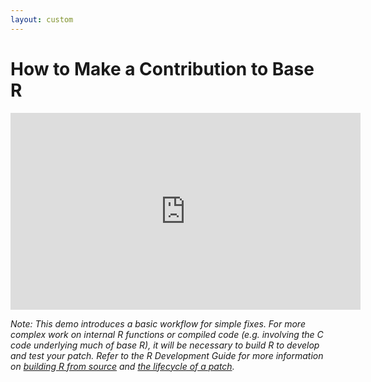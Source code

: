 ```yaml
---
layout: custom
---
```


# How to Make a Contribution to Base R

<iframe width="560" height="315" src="https://www.youtube-nocookie.com/embed/VOlF8fPf9v8" title="How to Make a Contribution to Base R - CW23 Demo" frameborder="0" allow="accelerometer; autoplay; clipboard-write; encrypted-media; gyroscope; picture-in-picture" allowfullscreen>

</iframe>

*Note: This demo introduces a basic workflow for simple fixes. For more complex work on internal R functions or compiled code (e.g. involving the C code underlying much of base R), it will be necessary to build R to develop and test your patch. Refer to the R Development Guide for more information on [building R from source](https://contributor.r-project.org/rdevguide/GetStart.html) and [the lifecycle of a patch](https://contributor.r-project.org/rdevguide/FixBug.html).*
